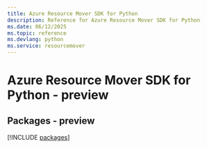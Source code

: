 ```yaml
---
title: Azure Resource Mover SDK for Python
description: Reference for Azure Resource Mover SDK for Python
ms.date: 06/12/2025
ms.topic: reference
ms.devlang: python
ms.service: resourcemover
---
```

# Azure Resource Mover SDK for Python - preview
## Packages - preview
[!INCLUDE [packages](resource-mover-index.md)]